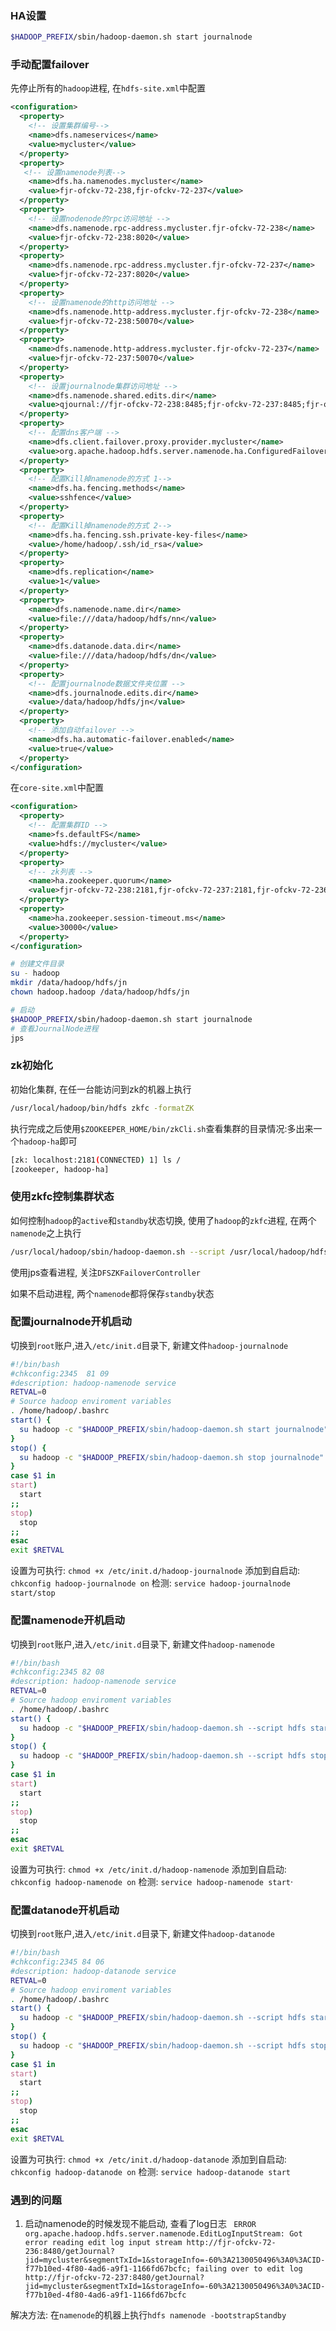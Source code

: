 
### HA设置
```sh
$HADOOP_PREFIX/sbin/hadoop-daemon.sh start journalnode
```

### 手动配置failover
先停止所有的`hadoop`进程, 在`hdfs-site.xml`中配置
```xml
<configuration>
  <property>
    <!-- 设置集群编号-->
    <name>dfs.nameservices</name>
    <value>mycluster</value>
  </property>
  <property>
   <!-- 设置namenode列表-->
    <name>dfs.ha.namenodes.mycluster</name>
    <value>fjr-ofckv-72-238,fjr-ofckv-72-237</value>
  </property>
  <property>
    <!-- 设置nodenode的rpc访问地址 -->
    <name>dfs.namenode.rpc-address.mycluster.fjr-ofckv-72-238</name>
    <value>fjr-ofckv-72-238:8020</value>
  </property>
  <property>
    <name>dfs.namenode.rpc-address.mycluster.fjr-ofckv-72-237</name>
    <value>fjr-ofckv-72-237:8020</value>
  </property>
  <property>
    <!-- 设置namenode的http访问地址 -->
    <name>dfs.namenode.http-address.mycluster.fjr-ofckv-72-238</name>
    <value>fjr-ofckv-72-238:50070</value>
  </property>
  <property>
    <name>dfs.namenode.http-address.mycluster.fjr-ofckv-72-237</name>
    <value>fjr-ofckv-72-237:50070</value>
  </property>
  <property>
    <!-- 设置journalnode集群访问地址 -->
    <name>dfs.namenode.shared.edits.dir</name>
    <value>qjournal://fjr-ofckv-72-238:8485;fjr-ofckv-72-237:8485;fjr-ofckv-72-236:8485/mycluster</value>
  </property>
  <property>
    <!-- 配置dns客户端 -->
    <name>dfs.client.failover.proxy.provider.mycluster</name>
    <value>org.apache.hadoop.hdfs.server.namenode.ha.ConfiguredFailoverProxyProvider</value>
  </property>
  <property>
    <!-- 配置Kill掉namenode的方式 1-->
    <name>dfs.ha.fencing.methods</name>
    <value>sshfence</value>
  </property>
  <property>
    <!-- 配置Kill掉namenode的方式 2-->
    <name>dfs.ha.fencing.ssh.private-key-files</name>
    <value>/home/hadoop/.ssh/id_rsa</value>
  </property>
  <property>
    <name>dfs.replication</name>
    <value>1</value>
  </property>
  <property>
    <name>dfs.namenode.name.dir</name>
    <value>file:///data/hadoop/hdfs/nn</value>
  </property>
  <property>
    <name>dfs.datanode.data.dir</name>
    <value>file:///data/hadoop/hdfs/dn</value>
  </property>
  <property>
    <!-- 配置journalnode数据文件夹位置 -->
    <name>dfs.journalnode.edits.dir</name>
    <value>/data/hadoop/hdfs/jn</value>
  </property>
  <property>
    <!-- 添加自动failover -->
    <name>dfs.ha.automatic-failover.enabled</name>
    <value>true</value>
  </property>
</configuration>
```

在`core-site.xml`中配置
```xml
<configuration>
  <property>
    <!-- 配置集群ID -->
    <name>fs.defaultFS</name>
    <value>hdfs://mycluster</value>
  </property>
  <property>
    <!-- zk列表 -->
    <name>ha.zookeeper.quorum</name>
    <value>fjr-ofckv-72-238:2181,fjr-ofckv-72-237:2181,fjr-ofckv-72-236:2181</value>
  </property>
  <property>
    <name>ha.zookeeper.session-timeout.ms</name>
    <value>30000</value>
  </property>
</configuration>
```
```sh
# 创建文件目录
su - hadoop
mkdir /data/hadoop/hdfs/jn
chown hadoop.hadoop /data/hadoop/hdfs/jn

# 启动
$HADOOP_PREFIX/sbin/hadoop-daemon.sh start journalnode
# 查看JournalNode进程
jps

```
### zk初始化
初始化集群, 在任一台能访问到zk的机器上执行
```sh
/usr/local/hadoop/bin/hdfs zkfc -formatZK
```
执行完成之后使用`$ZOOKEEPER_HOME/bin/zkCli.sh`查看集群的目录情况:多出来一个`hadoop-ha`即可
```sh
[zk: localhost:2181(CONNECTED) 1] ls /
[zookeeper, hadoop-ha]
```
### 使用zkfc控制集群状态
如何控制`hadoop`的`active`和`standby`状态切换, 使用了`hadoop`的`zkfc`进程, 在两个`namenode`之上执行
```sh
/usr/local/hadoop/sbin/hadoop-daemon.sh --script /usr/local/hadoop/hdfs start zkfc
```
使用jps查看进程, 关注`DFSZKFailoverController`

如果不启动进程, 两个`namenode`都将保存`standby`状态



### 配置journalnode开机启动
切换到`root`账户,进入`/etc/init.d`目录下, 新建文件`hadoop-journalnode`
```sh
#!/bin/bash
#chkconfig:2345  81 09
#description: hadoop-namenode service
RETVAL=0
# Source hadoop enviroment variables
. /home/hadoop/.bashrc
start() {
  su hadoop -c "$HADOOP_PREFIX/sbin/hadoop-daemon.sh start journalnode"
}
stop() {
  su hadoop -c "$HADOOP_PREFIX/sbin/hadoop-daemon.sh stop journalnode"
}
case $1 in
start)
  start
;;
stop)
  stop
;;
esac
exit $RETVAL
```
设置为可执行: `chmod +x /etc/init.d/hadoop-journalnode`
添加到自启动: `chkconfig hadoop-journalnode on`
检测: `service hadoop-journalnode start/stop`

### 配置namenode开机启动
切换到`root`账户,进入`/etc/init.d`目录下, 新建文件`hadoop-namenode`
```sh
#!/bin/bash
#chkconfig:2345 82 08
#description: hadoop-namenode service
RETVAL=0
# Source hadoop enviroment variables
. /home/hadoop/.bashrc
start() {
  su hadoop -c "$HADOOP_PREFIX/sbin/hadoop-daemon.sh --script hdfs start namenode"
}
stop() {
  su hadoop -c "$HADOOP_PREFIX/sbin/hadoop-daemon.sh --script hdfs stop namenode"
}
case $1 in
start)
  start
;;
stop)
  stop
;;
esac
exit $RETVAL
```
设置为可执行: `chmod +x /etc/init.d/hadoop-namenode`
添加到自启动: `chkconfig hadoop-namenode on`
检测: `service hadoop-namenode start`·

### 配置datanode开机启动

切换到`root`账户,进入`/etc/init.d`目录下, 新建文件`hadoop-datanode`
```sh
#!/bin/bash
#chkconfig:2345 84 06
#description: hadoop-datanode service
RETVAL=0
# Source hadoop enviroment variables
. /home/hadoop/.bashrc
start() {
  su hadoop -c "$HADOOP_PREFIX/sbin/hadoop-daemon.sh --script hdfs start datanode"
}
stop() {
  su hadoop -c "$HADOOP_PREFIX/sbin/hadoop-daemon.sh --script hdfs stop datanode"
}
case $1 in
start)
  start
;;
stop)
  stop
;;
esac
exit $RETVAL
```
设置为可执行: `chmod +x /etc/init.d/hadoop-datanode`
添加到自启动: `chkconfig hadoop-datanode on`
检测: `service hadoop-datanode start`


### 遇到的问题

1. 启动namenode的时候发现不能启动, 查看了log日志 ` ERROR org.apache.hadoop.hdfs.server.namenode.EditLogInputStream: Got error reading edit log input stream http://fjr-ofckv-72-236:8480/getJournal?jid=mycluster&segmentTxId=1&storageInfo=-60%3A2130050496%3A0%3ACID-f77b10ed-4f80-4ad6-a9f1-1166fd67bcfc; failing over to edit log http://fjr-ofckv-72-237:8480/getJournal?jid=mycluster&segmentTxId=1&storageInfo=-60%3A2130050496%3A0%3ACID-f77b10ed-4f80-4ad6-a9f1-1166fd67bcfc`

解决方法: 在`namenode`的机器上执行`hdfs namenode -bootstrapStandby`
